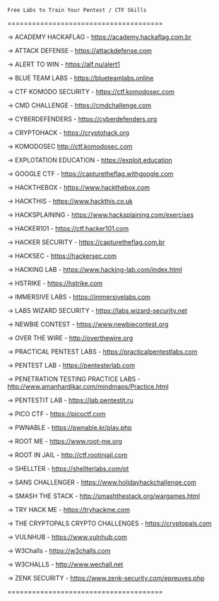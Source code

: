 ```
Free Labs to Train Your Pentest / CTF Skills
```

======================================


-> ACADEMY HACKAFLAG -
https://academy.hackaflag.com.br


-> ATTACK DEFENSE -
https://attackdefense.com


-> ALERT TO WIN -
https://alf.nu/alert1


-> BLUE TEAM LABS - 
https://blueteamlabs.online


-> CTF KOMODO SECURITY -
https://ctf.komodosec.com


-> CMD CHALLENGE -
https://cmdchallenge.com


-> CYBERDEFENDERS - 
https://cyberdefenders.org


-> CRYPTOHACK - 
https://cryptohack.org


-> KOMODOSEC
http://ctf.komodosec.com


-> EXPLOTATION EDUCATION -
https://exploit.education


-> GOOGLE CTF -
https://capturetheflag.withgoogle.com


-> HACKTHEBOX -
https://www.hackthebox.com


-> HACKTHIS -
https://www.hackthis.co.uk


-> HACKSPLAINING -
https://www.hacksplaining.com/exercises


-> HACKER101 -
https://ctf.hacker101.com


-> HACKER SECURITY -
https://capturetheflag.com.br


-> HACKSEC - 
https://hackersec.com


-> HACKING LAB -
https://www.hacking-lab.com/index.html


-> HSTRIKE - 
https://hstrike.com


-> IMMERSIVE LABS -
https://immersivelabs.com


-> LABS WIZARD SECURITY -
https://labs.wizard-security.net


-> NEWBIE CONTEST -
https://www.newbiecontest.org


-> OVER THE WIRE -
http://overthewire.org


-> PRACTICAL PENTEST LABS -
https://practicalpentestlabs.com


-> PENTEST LAB -
https://pentesterlab.com


-> PENETRATION TESTING PRACTICE LABS -
http://www.amanhardikar.com/mindmaps/Practice.html


-> PENTESTIT LAB -
https://lab.pentestit.ru


-> PICO CTF -
https://picoctf.com


-> PWNABLE -
https://pwnable.kr/play.php


-> ROOT ME -
https://www.root-me.org


-> ROOT IN JAIL -
http://ctf.rootinjail.com


-> SHELLTER -
https://shellterlabs.com/pt


-> SANS CHALLENGER -
https://www.holidayhackchallenge.com


-> SMASH THE STACK -
http://smashthestack.org/wargames.html


-> TRY HACK ME -
https://tryhackme.com


-> THE CRYPTOPALS CRYPTO CHALLENGES -
https://cryptopals.com


-> VULNHUB -
https://www.vulnhub.com


-> W3Challs -
https://w3challs.com


-> W3CHALLS -
http://www.wechall.net


-> ZENK SECURITY -
https://www.zenk-security.com/epreuves.php


======================================
